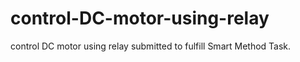# control-DC-motor-using-relay
control DC motor using relay submitted to fulfill Smart Method Task.

